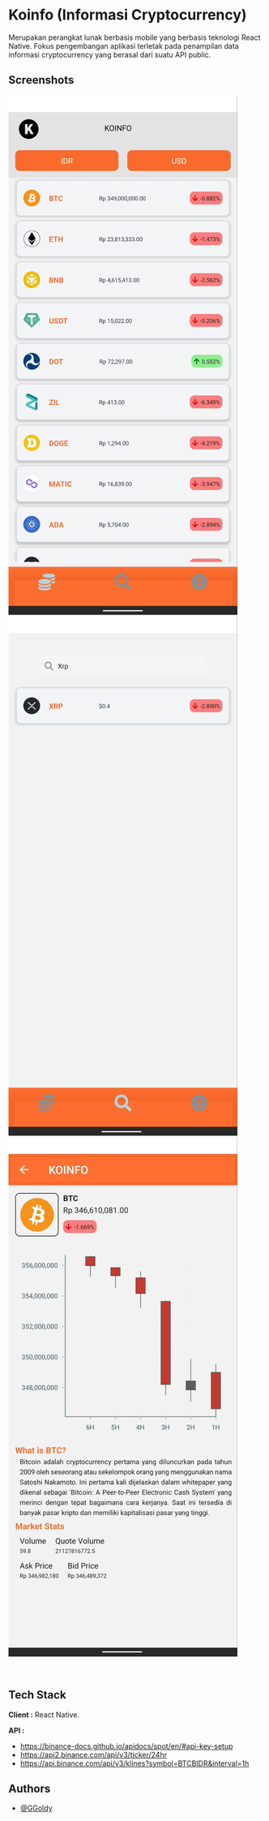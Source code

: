 # Koinfo (Informasi Cryptocurrency)

Merupakan perangkat lunak berbasis mobile yang berbasis teknologi React Native. Fokus pengembangan aplikasi terletak pada penampilan data informasi cryptocurrency yang berasal dari suatu API public.

## Screenshots
<p>
<img alt="SS Halaman Awal" src="./assets/Laporan Tubes PAB.jpg">
<img alt="SS Halaman Searching" src="./assets/Laporan Tubes PAB1.jpg">
<img alt="SS Halaman Detil" src="./assets/Laporan Tubes PAB3.jpg">
</p>
<br clear="both"/>

## Tech Stack

**Client :** React Native.

**API :** 
- https://binance-docs.github.io/apidocs/spot/en/#api-key-setup
- https://api2.binance.com/api/v3/ticker/24hr
- https://api.binance.com/api/v3/klines?symbol=BTCBIDR&interval=1h

## Authors

- [@GGoldy](https://github.com/GGoldy)